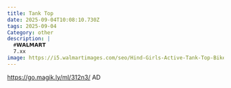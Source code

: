 ```yaml
---
title: Tank Top
date: 2025-09-04T10:08:10.730Z
tags: 2025-09-04
Category: other
description: |
  #𝗪𝗔𝗟𝗠𝗔𝗥𝗧 
  7.xx
image: https://i5.walmartimages.com/seo/Hind-Girls-Active-Tank-Top-Bike-Shorts-and-Skort-Set-3-Piece-Sizes-4-16_9bf70cac-3d69-41f0-ab8a-7e917d94227f.65d60b134f1b414e09f89da6dc7a1dbe.jpeg?odnHeight=573&odnWidth=573&odnBg=FFFFFF
---
```

https://go.magik.ly/ml/312n3/
AD
